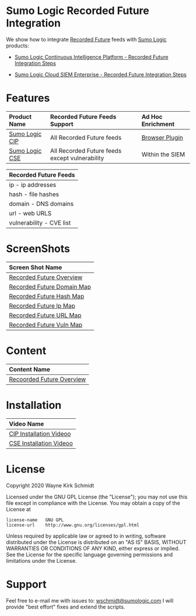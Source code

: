 Sumo Logic Recorded Future Integration
======================================

We show how to integrate [Recorded Future](https://www.recordedfuture.com/) feeds with [Sumo Logic](https://www.sumologic.com/) products:

* [Sumo Logic Continuous Intelligence Platform - Recorded Future Integration Steps](doc/readme.md)

* [Sumo Logic Cloud SIEM Enterprise - Recorded Future Integration Steps](doc/readme.md)

Features
========

| Product Name   | Recorded Future Feeds Support        | Ad Hoc Enrichment |
|:---------------|:-------------------------------------|:------------------|
| [Sumo Logic CIP](https://www.sumologic.com/brief/continuous-intelligence-platform-overview/) | All Recorded Future feeds | [Browser Plugin](https://chrome.google.com/webstore/detail/recorded-future/cdblaggcibgbankgilackljdpdhhcine?hl=en)    |
| [Sumo Logic CSE](https://www.sumologic.com/solutions/cloud-siem-enterprise/) | All Recorded Future feeds except vulnerability | Within the SIEM   |

| Recorded Future Feeds    |
|:-------------------------|
| ip - ip addresses        |
| hash - file hashes       |
| domain - DNS domains     |
| url - web URLS           |
| vulnerability - CVE list |

ScreenShots
===========

| Screen Shot Name                     |
|:-------------------------------------|
| [Recorded Future Overview](content/screenshots/Recorded_Future_Overview.png) |
| [Recorded Future Domain Map](content/screenshots/Recorded_Future_Domain_Map.png) |
| [Recorded Future Hash Map](content/screenshots/Recorded_Future_Hash_Map.png) |
| [Recorded Future Ip Map](content/screenshots/Recorded_Future_IP_Map.png) |
| [Recorded Future URL Map](content/screenshots/Recorded_Future_URL_Map.png ) |
| [Recorded Future Vuln Map](content/screenshots/Recorded_Future_Vulnerability_Map.png) |

Content
=======
| Content Name                         |
|:-------------------------------------|
| [Recoorded Future Overview](content/Recorded_Future_Content.json)        |

Installation
============

| Video Name                           |
|:-------------------------------------|
| [CIP Installation Videoo](media/Sumo_Logic-Recorded_Future-CIP-Integration.mp4) |
| [CSE Installation Videoo](media/Sumo_Logic-Recorded_Future-CSE-Integration.mp4) |

License
=======

Copyright 2020 Wayne Kirk Schmidt

Licensed under the GNU GPL License (the "License");
you may not use this file except in compliance with the License.
You may obtain a copy of the License at

    license-name   GNU GPL
    license-url    http://www.gnu.org/licenses/gpl.html

Unless required by applicable law or agreed to in writing, software
distributed under the License is distributed on an "AS IS" BASIS,
WITHOUT WARRANTIES OR CONDITIONS OF ANY KIND, either express or implied.
See the License for the specific language governing permissions and
limitations under the License.

Support
=======

Feel free to e-mail me with issues to: wschmidt@sumologic.com
I will provide "best effort" fixes and extend the scripts.
